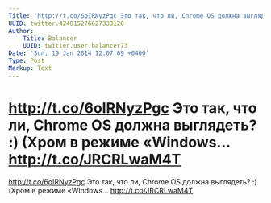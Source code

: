```yaml
---
Title: 'http://t.co/6oIRNyzPgc Это так, что ли, Chrome OS должна выглядеть? :) (Хром в режиме «Windows… http://t.co/JRCRLwaM4T'
UUID: twitter.424815276627333120
Author:
    Title: Balancer
    UUID: twitter.user.balancer73
Date: 'Sun, 19 Jan 2014 12:07:09 +0400'
Type: Post
Markup: Text
---
```


# http://t.co/6oIRNyzPgc Это так, что ли, Chrome OS должна выглядеть? :) (Хром в режиме «Windows… http://t.co/JRCRLwaM4T

http://t.co/6oIRNyzPgc
Это так, что ли, Chrome OS должна выглядеть? :)
(Хром в режиме «Windows… http://t.co/JRCRLwaM4T